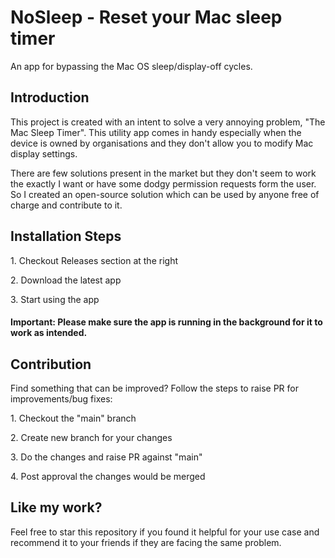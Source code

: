 <h1 align="left" id="title">NoSleep - Reset your Mac sleep timer</h1>

<p id="description">An app for bypassing the Mac OS sleep/display-off cycles.</p>

 <h2> Introduction </h2>
<p>This project is created with an intent to solve a very annoying problem, "The Mac Sleep Timer". This utility app comes in handy especially when the device is owned by organisations and they don't allow you to modify Mac display settings.</p>
<p>There are few solutions present in the market but they don't seem to work the exactly I want or have some dodgy permission requests form the user. So I created an open-source solution which can be used by anyone free of charge and contribute to it.</p>

<h2>Installation Steps</h2>

<p>1. Checkout Releases section at the right</p>

<p>2. Download the latest app</p>

<p>3. Start using the app</p>

#### Important: Please make sure the app is running in the background for it to work as intended. </p>

<h2> Contribution</h2>

<p>Find something that can be improved? Follow the steps to raise PR for improvements/bug fixes:</p>

<p>1. Checkout the "main" branch </p>

<p>2. Create new branch for your changes </p>

<p>3. Do the changes and raise PR against "main" </p>

<p>4. Post approval the changes would be merged </p>

<h2>Like my work?</h2>
Feel free to star this repository if you found it helpful for your use case and recommend it to your friends if they are facing the same problem.

